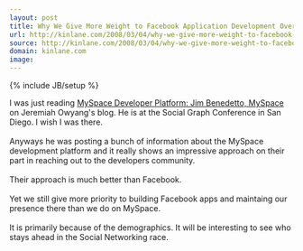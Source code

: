 ```yaml
---
layout: post
title: Why We Give More Weight to Facebook Application Development Over MySpace
url: http://kinlane.com/2008/03/04/why-we-give-more-weight-to-facebook-application-development-over-myspace/
source: http://kinlane.com/2008/03/04/why-we-give-more-weight-to-facebook-application-development-over-myspace/
domain: kinlane.com
image: 
---
```

{% include JB/setup %}<p>I was just reading <a href="http://www.web-strategist.com/blog/2008/03/04/myspace-developer-platform-jim-benedetto-myspace/" rel="bookmark">MySpace Developer Platform: Jim Benedetto, MySpace </a>on Jeremiah Owyang's blog.  He is at the Social Graph Conference in San Diego.  I wish I was there.<br /><br />Anyways he was posting a bunch of information about the MySpace development platform and it really shows an impressive approach on their part in reaching out to the developers community. <br /><br />Their approach is much better than Facebook.<br /><br />Yet we still give more priority to building Facebook apps and maintaing our presence there than we do on MySpace.<br /><br />It is primarily because of the demographics.  It will be interesting to see who stays ahead in the Social Networking race.</p>

